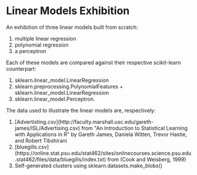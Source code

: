 # Linear Models Exhibition
An exhibition of three linear models built from scratch: 
<ol>
  <li>multiple linear regression</li>
  <li>polynomial regression</li>
  <li>a perceptron</li>
</ol>
Each of these models are compared against their respective scikit-learn counterpart: 
<ol>
  <li>sklearn.linear_model.LinearRegression</li>
  <li>sklearn.preprocessing.PolynomialFeatures + sklearn.linear_model.LinearRegression</li>
  <li>sklearn.linear_model.Perceptron.</li>
</ol>
The data used to illustrate the linear models are, respectively:
<ol>
  <li> [Advertisting.csv](http://faculty.marshall.usc.edu/gareth-james/ISL/Advertising.csv) from "An Introduction to Statistical Learning with Applications in R" by 
  Gareth James, Daniela Witten, Trevor Hastie, and Robert Tibshirani</li>
  <li> [bluegills.csv](https://online.stat.psu.edu/stat462/sites/onlinecourses.science.psu.edu.stat462/files/data/bluegills/index.txt) from (Cook and Weisberg, 1999)</li>
  <li>  Self-generated clusters using sklearn.datasets.make_blobs()
</ol>